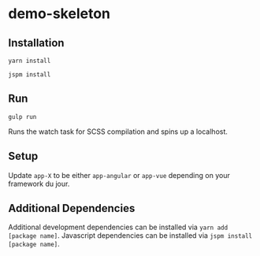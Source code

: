 # demo-skeleton

## Installation

`yarn install`

`jspm install`


## Run

`gulp run`

Runs the watch task for SCSS compilation and spins up a localhost.


## Setup

Update `app-X` to be either `app-angular` or `app-vue` depending on your framework du jour. 


## Additional Dependencies

Additional development dependencies can be installed via `yarn add [package name]`. Javascript dependencies can be installed via `jspm install [package name]`.
